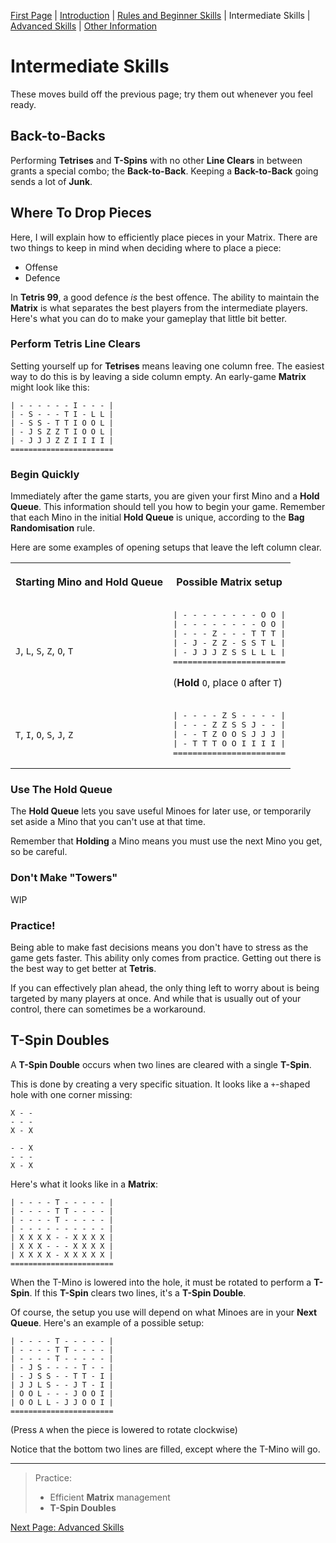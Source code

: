 [First Page](README.md) | [Introduction](Intro.md) | [Rules and Beginner Skills](Beginner.md) | Intermediate Skills | [Advanced Skills](Advanced.md) | [Other Information](Other.md)

# Intermediate Skills

These moves build off the previous page; try them out whenever you feel ready.

## **Back-to-Backs**

Performing **Tetrises** and **T-Spins** with no other **Line Clears** in between grants a special combo; the **Back-to-Back**. Keeping a **Back-to-Back** going sends a lot of **Junk**.

## Where To Drop Pieces

Here, I will explain how to efficiently place pieces in your Matrix. There are two things to keep in mind when deciding where to place a piece:

- Offense
- Defence

In **Tetris 99**, a good defence *is* the best offence. The ability to maintain the **Matrix** is what separates the best players from the intermediate players. Here's what you can do to make your gameplay that little bit better.

### Perform **Tetris Line Clears**

Setting yourself up for **Tetrises** means leaving one column free. The easiest way to do this is by leaving a side column empty. An early-game **Matrix** might look like this:

```
| - - - - - - I - - - |
| - S - - - T I - L L |
| - S S - T T I O O L |
| - J S Z Z T I O O L |
| - J J J Z Z I I I I |
=======================
```

### Begin Quickly

Immediately after the game starts, you are given your first Mino and a **Hold Queue**. This information should tell you how to begin your game. Remember that each Mino in the initial **Hold Queue** is unique, according to the **Bag Randomisation** rule.

Here are some examples of opening setups that leave the left column clear.

<table>
<tr>
<th>

Starting Mino and <strong>Hold Queue</strong>

</th>
<th>

Possible <strong>Matrix</strong> setup

</th>
</tr>
<tr>
<td>

<code>J</code>, <code>L</code>, <code>S</code>, <code>Z</code>, <code>O</code>, <code>T</code>

</td>
<td><pre>
| - - - - - - - - O O |
| - - - - - - - - O O |
| - - - Z - - - T T T |
| - J - Z Z - S S T L |
| - J J J Z S S L L L |
=======================
</pre>

(<strong>Hold</strong> <code>O</code>, place <code>O</code> after <code>T</code>)

</td>
</tr>
<tr>
<td>

<code>T</code>, <code>I</code>, <code>O</code>, <code>S</code>, <code>J</code>, <code>Z</code>

</td>
<td>
<pre>
| - - - - Z S - - - - |
| - - - Z Z S S J - - |
| - - T Z O O S J J J |
| - T T T O O I I I I |
=======================
</pre>
</td>
</tr>
</table>

### Use The **Hold Queue**

The **Hold Queue** lets you save useful Minoes for later use, or temporarily set aside a Mino that you can't use at that time.

Remember that **Holding** a Mino means you must use the next Mino you get, so be careful.

### Don't Make "Towers"

WIP

### Practice!

Being able to make fast decisions means you don't have to stress as the game gets faster. This ability only comes from practice. Getting out there is the best way to get better at **Tetris**.

If you can effectively plan ahead, the only thing left to worry about is being targeted by many players at once. And while that is usually out of your control, there can sometimes be a workaround.

## **T-Spin Doubles**

A **T-Spin Double** occurs when two lines are cleared with a single **T-Spin**.

This is done by creating a very specific situation. It looks like a `+`-shaped hole with one corner missing:

```
X - -
- - -
X - X
```

```
- - X
- - -
X - X
```

Here's what it looks like in a **Matrix**:

```
| - - - - T - - - - - |
| - - - - T T - - - - |
| - - - - T - - - - - |
| - - - - - - - - - - |
| X X X X - - X X X X |
| X X X - - - X X X X |
| X X X X - X X X X X |
=======================
```

When the T-Mino is lowered into the hole, it must be rotated to perform a **T-Spin**. If this **T-Spin** clears two lines, it's a **T-Spin Double**. 

Of course, the setup you use will depend on what Minoes are in your **Next Queue**. Here's an example of a possible setup:

```
| - - - - T - - - - - |
| - - - - T T - - - - |
| - - - - T - - - - - |
| - J S - - - - T - - |
| - J S S - - T T - I |
| J J L S - - J T - I |
| O O L - - - J O O I |
| O O L L - J J O O I |
=======================
```

(Press `A` when the piece is lowered to rotate clockwise)

Notice that the bottom two lines are filled, except where the T-Mino will go.

---

> Practice:
> - Efficient **Matrix** management
> - **T-Spin Doubles**

[Next Page: Advanced Skills](Advanced.md)
